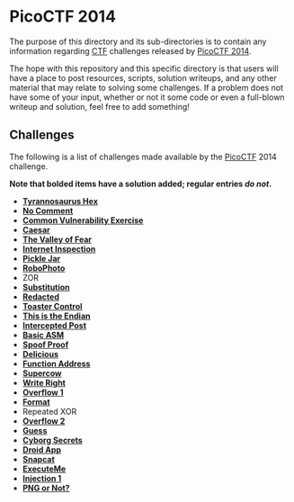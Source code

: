 __PicoCTF 2014__
===========

The purpose of this directory and its sub-directories is to contain any information regarding [CTF] challenges released by [PicoCTF 2014][PicoCTF].

The hope with this repository and this specific directory is that users will have a place to post resources, scripts, solution writeups, and any other material that may relate to solving some challenges. If a problem does not have some of your input, whether or not it some code or even a full-blown writeup and solution, feel free to add something!

Challenges
-----------------------

The following is a list of challenges made available by the [PicoCTF] 2014 challenge.

__Note that bolded items have a solution added; regular entries _do not_.__

* [__Tyrannosaurus Hex__](tyrannosaurus_hex/)
* [__No Comment__](no_comment/)
* [__Common Vulnerability Exercise__](common_vulnerability_exercise/)
* [__Caesar__](caesar/)
* [__The Valley of Fear__](the_valley_of_fear/)
* [__Internet Inspection__](internet_inspection/) 
* [__Pickle Jar__](pickle_jar/) 
* [__RoboPhoto__](robophoto/) 
* ZOR
* [__Substitution__](substitution/)
* [__Redacted__](redacted/)
* [__Toaster Control__](toaster_control/)
* [__This is the Endian__](this_is_the_endian/)
* [__Intercepted Post__](intercepted_post/)
* [__Basic ASM__](basic_asm/)
* [__Spoof Proof__](spoof_proof/)
* [__Delicious__](delicious/)
* [__Function Address__](function_address/)
* [__Supercow__](supercow/)
* [__Write Right__](write_right/)
* [__Overflow 1__](overflow_1/)
* [__Format__](format/)
* Repeated XOR
* [__Overflow 2__](overflow_2/)
* [__Guess__](guess/)
* [__Cyborg Secrets__](cyborg_secrets/)
* [__Droid App__](droid_app/)
* [__Snapcat__](snapcat/)
* [__ExecuteMe__](executeme/)
* [__Injection 1__](injection_1/)
* [__PNG or Not?__](png_or_not/)

[CTF]: https://en.wikipedia.org/wiki/Capture_the_flag#Computer_security
[Cyberstakes]: https://cyberstakesonline.com/
[PicoCTF]: https://picoctf.com